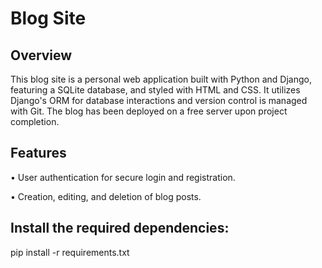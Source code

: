 # Blog Site

## Overview
This blog site is a personal web application built with Python and Django, featuring a SQLite database, and styled with HTML and CSS.
It utilizes Django's ORM for database interactions and version control is managed with Git. 
The blog has been deployed on a free server upon project completion.


## Features
•  User authentication for secure login and registration.

•  Creation, editing, and deletion of blog posts.


## Install the required dependencies:

pip install -r requirements.txt


